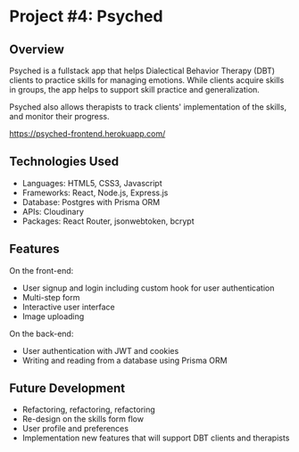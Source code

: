 # Project #4: Psyched

## Overview

Psyched is a fullstack app that helps Dialectical Behavior Therapy (DBT) clients to practice skills for managing emotions. While clients acquire skills in groups, the app helps to support skill practice and generalization.

Psyched also allows therapists to track clients' implementation of the skills, and monitor their progress.

https://psyched-frontend.herokuapp.com/

## Technologies Used

- Languages: HTML5, CSS3, Javascript
- Frameworks: React, Node.js, Express.js
- Database: Postgres with Prisma ORM
- APIs: Cloudinary
- Packages: React Router, jsonwebtoken, bcrypt

## Features

On the front-end:

- User signup and login including custom hook for user authentication
- Multi-step form
- Interactive user interface
- Image uploading

On the back-end:

- User authentication with JWT and cookies
- Writing and reading from a database using Prisma ORM

## Future Development

- Refactoring, refactoring, refactoring
- Re-design on the skills form flow
- User profile and preferences
- Implementation new features that will support DBT clients and therapists
